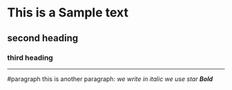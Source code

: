 # This is a Sample text
## second heading
### third heading

-----
#paragraph
 this is another paragraph:
*we write in italic we use star*
***Bold***

